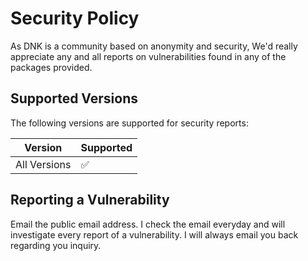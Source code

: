 # Security Policy
As DNK is a community based on anonymity and security, We'd really appreciate any and all reports on vulnerabilities found in any of the packages provided.
## Supported Versions

The following versions are supported for security reports:

| Version | Supported          |
| ------- | ------------------ |
| All Versions   | :white_check_mark: |

## Reporting a Vulnerability

Email the public email address. I check the email everyday and will investigate every report of a vulnerability. I will always email you back regarding you inquiry.
